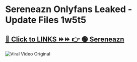 
 # Sereneazn Onlyfans Leaked - Update Files 1w5t5

## <h2><a href="https://clipsfans.com/Sereneazn&ref=git">🔗 Click to LINKS ⏩⏩ 👉 🟢 Sereneazn </a></h2>

<a href="https://clipsfans.com/Sereneazn&ref=git" rel="nofollow" data-target="animated-image.originalLink"><img src="https://i.ibb.co.com/xMMVF88/686577567.gif" alt="Viral Video Original" style="max-width: 100%; display: inline-block;" data-target="animated-image.originalImage"></a>

